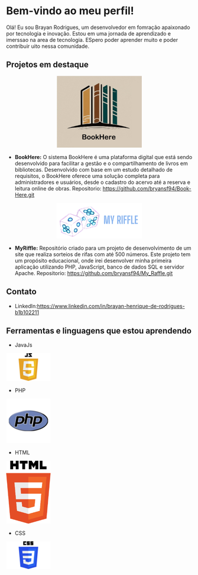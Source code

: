 # Bem-vindo ao meu perfil!

Olá! Eu sou Brayan Rodrigues, um desenvolvedor em fomração apaixonado por tecnologia e inovação. Estou em uma jornada de aprendizado e imerssao na area de tecnologia. ESpero poder aprender muito e poder contribuir uito nessa comunidade.

## Projetos em destaque
<div align="center">
  <img src="https://github.com/bryansf94/Book-Here/blob/main/logo_com_fundo.jpg" alt=" " width="230">
</div>

- **BookHere:** 
O sistema BookHere é uma plataforma digital que está sendo desenvolvido para facilitar a gestão e o compartilhamento de livros em bibliotecas. Desenvolvido com base em um estudo detalhado de requisitos, o BookHere oferece uma solução completa para administradores e usuários, desde o cadastro do acervo até a reserva e leitura online de obras.
Repositorio: https://github.com/bryansf94/Book-Here.git

<div align="center">
  <img src="https://github.com/bryansf94/My_Raffle/blob/main/Public/img/logo-banner.png" alt=" " width="230">
</div>

- **MyRiffle:**
Repositório criado para um projeto de desenvolvimento de um site que realiza sorteios de rifas com até 500 números. Este projeto tem um propósito educacional, onde irei desenvolver minha primeira aplicação utilizando PHP, JavaScript, banco de dados SQL e servidor Apache.
Repositorio: https://github.com/bryansf94/My_Raffle.git

## Contato
- LinkedIn:https://www.linkedin.com/in/brayan-henrique-de-rodrigues-b1b102211

## Ferramentas e linguagens que estou aprendendo
- JavaJs
<div align="left">
    <img src="https://github.com/bryansf94/bryansf94/blob/main/img/JavaJs.png" alt=" " width="120">
</div>

- PHP
<div align="left">
    <img src="https://github.com/bryansf94/bryansf94/blob/main/img/PHP.png" alt=" " width="120">
</div>

- HTML
<div align="left">
    <img src="https://github.com/bryansf94/bryansf94/blob/main/img/HTML.png" alt=" " width="120">
</div>

- CSS
<div align="left">
    <img src="https://github.com/bryansf94/bryansf94/blob/main/img/CSS.png" alt=" " width="120">
</div>



